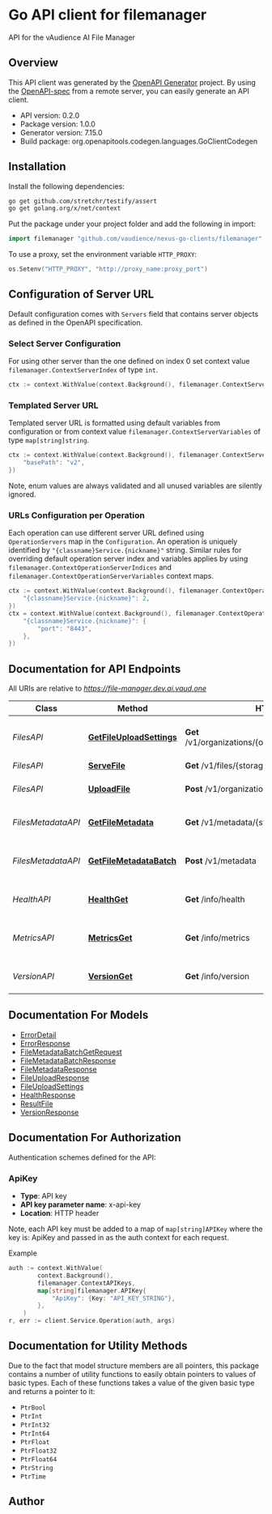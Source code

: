 # Go API client for filemanager

API for the vAudience AI File Manager

## Overview
This API client was generated by the [OpenAPI Generator](https://openapi-generator.tech) project.  By using the [OpenAPI-spec](https://www.openapis.org/) from a remote server, you can easily generate an API client.

- API version: 0.2.0
- Package version: 1.0.0
- Generator version: 7.15.0
- Build package: org.openapitools.codegen.languages.GoClientCodegen

## Installation

Install the following dependencies:

```sh
go get github.com/stretchr/testify/assert
go get golang.org/x/net/context
```

Put the package under your project folder and add the following in import:

```go
import filemanager "github.com/vaudience/nexus-go-clients/filemanager"
```

To use a proxy, set the environment variable `HTTP_PROXY`:

```go
os.Setenv("HTTP_PROXY", "http://proxy_name:proxy_port")
```

## Configuration of Server URL

Default configuration comes with `Servers` field that contains server objects as defined in the OpenAPI specification.

### Select Server Configuration

For using other server than the one defined on index 0 set context value `filemanager.ContextServerIndex` of type `int`.

```go
ctx := context.WithValue(context.Background(), filemanager.ContextServerIndex, 1)
```

### Templated Server URL

Templated server URL is formatted using default variables from configuration or from context value `filemanager.ContextServerVariables` of type `map[string]string`.

```go
ctx := context.WithValue(context.Background(), filemanager.ContextServerVariables, map[string]string{
	"basePath": "v2",
})
```

Note, enum values are always validated and all unused variables are silently ignored.

### URLs Configuration per Operation

Each operation can use different server URL defined using `OperationServers` map in the `Configuration`.
An operation is uniquely identified by `"{classname}Service.{nickname}"` string.
Similar rules for overriding default operation server index and variables applies by using `filemanager.ContextOperationServerIndices` and `filemanager.ContextOperationServerVariables` context maps.

```go
ctx := context.WithValue(context.Background(), filemanager.ContextOperationServerIndices, map[string]int{
	"{classname}Service.{nickname}": 2,
})
ctx = context.WithValue(context.Background(), filemanager.ContextOperationServerVariables, map[string]map[string]string{
	"{classname}Service.{nickname}": {
		"port": "8443",
	},
})
```

## Documentation for API Endpoints

All URIs are relative to *https://file-manager.dev.ai.vaud.one*

Class | Method | HTTP request | Description
------------ | ------------- | ------------- | -------------
*FilesAPI* | [**GetFileUploadSettings**](docs/FilesAPI.md#getfileuploadsettings) | **Get** /v1/organizations/{org_id}/files/{category}/settings | Get file upload settings for a category
*FilesAPI* | [**ServeFile**](docs/FilesAPI.md#servefile) | **Get** /v1/files/{storage_path} | Serve a file
*FilesAPI* | [**UploadFile**](docs/FilesAPI.md#uploadfile) | **Post** /v1/organizations/{org_id}/files/{category} | Create a file for a channel
*FilesMetadataAPI* | [**GetFileMetadata**](docs/FilesMetadataAPI.md#getfilemetadata) | **Get** /v1/metadata/{storage_path} | Get file metadata by path
*FilesMetadataAPI* | [**GetFileMetadataBatch**](docs/FilesMetadataAPI.md#getfilemetadatabatch) | **Post** /v1/metadata | Get metadata for multiple files
*HealthAPI* | [**HealthGet**](docs/HealthAPI.md#healthget) | **Get** /info/health | checks for service health
*MetricsAPI* | [**MetricsGet**](docs/MetricsAPI.md#metricsget) | **Get** /info/metrics | Prometheus provided metrics endpoint
*VersionAPI* | [**VersionGet**](docs/VersionAPI.md#versionget) | **Get** /info/version | returns the service version


## Documentation For Models

 - [ErrorDetail](docs/ErrorDetail.md)
 - [ErrorResponse](docs/ErrorResponse.md)
 - [FileMetadataBatchGetRequest](docs/FileMetadataBatchGetRequest.md)
 - [FileMetadataBatchResponse](docs/FileMetadataBatchResponse.md)
 - [FileMetadataResponse](docs/FileMetadataResponse.md)
 - [FileUploadResponse](docs/FileUploadResponse.md)
 - [FileUploadSettings](docs/FileUploadSettings.md)
 - [HealthResponse](docs/HealthResponse.md)
 - [ResultFile](docs/ResultFile.md)
 - [VersionResponse](docs/VersionResponse.md)


## Documentation For Authorization


Authentication schemes defined for the API:
### ApiKey

- **Type**: API key
- **API key parameter name**: x-api-key
- **Location**: HTTP header

Note, each API key must be added to a map of `map[string]APIKey` where the key is: ApiKey and passed in as the auth context for each request.

Example

```go
auth := context.WithValue(
		context.Background(),
		filemanager.ContextAPIKeys,
		map[string]filemanager.APIKey{
			"ApiKey": {Key: "API_KEY_STRING"},
		},
	)
r, err := client.Service.Operation(auth, args)
```


## Documentation for Utility Methods

Due to the fact that model structure members are all pointers, this package contains
a number of utility functions to easily obtain pointers to values of basic types.
Each of these functions takes a value of the given basic type and returns a pointer to it:

* `PtrBool`
* `PtrInt`
* `PtrInt32`
* `PtrInt64`
* `PtrFloat`
* `PtrFloat32`
* `PtrFloat64`
* `PtrString`
* `PtrTime`

## Author



